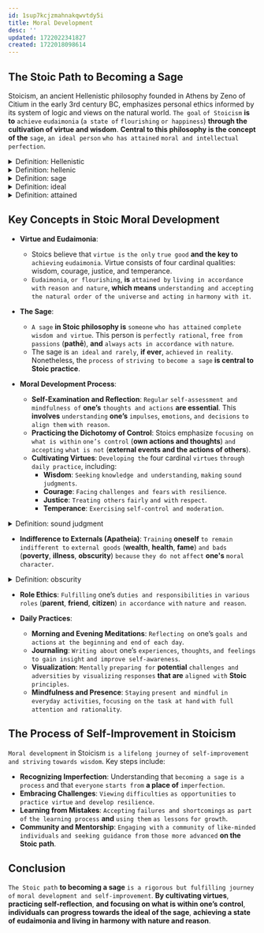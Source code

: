 ```yaml
---
id: 1sup7kcjzmahnakqwvtdy5i
title: Moral Development
desc: ''
updated: 1722022341827
created: 1722018098614
---
```


## The Stoic Path to Becoming a Sage

Stoicism, an ancient Hellenistic philosophy founded in Athens by Zeno of Citium in the early 3rd century BC, emphasizes personal ethics informed by its system of logic and views on the natural world. `The goal` `of Stoicism` **is to** `achieve` `eudaimonia` (`a state of` `flourishing` `or happiness`) **through the cultivation of virtue and wisdom**. **Central to this philosophy is the concept of the** `sage`, `an ideal person` `who has attained` `moral and intellectual` `perfection`.



<!-- start of 'Hellenistic' section -->
<details>
    <summary>Definition: Hellenistic</summary>

#
Hellenistic **refers to** `the period and cultural blend` `that followed` `the conquests` `of Alexander the Great` (**323 BC**) `and lasted until` `the rise of the Roman Empire` (**around 31 BC**). **This era is characterized by the spread of Greek culture and influence across a vast territory**, **including the Near East**, **Egypt**, **and parts of Asia**. **The term** `also describes` `the blend of` `Greek` (`Hellenic`) `and local elements` `in art`, `architecture`, `literature`, `philosophy`, `and daily life` `during this time`.

---
</details>
<!-- end of 'Hellenistic' section -->



<!-- start of 'hellenic' section -->
<details>
    <summary>Definition: hellenic</summary>

#
Hellenic **refers to** `anything` `related to` `ancient Greece`, **especially its** `culture`, `language`, `and civilization` during the classical period (**roughly 5th to 4th centuries BC**). This term encompasses Greek achievements in art, architecture, literature, philosophy, and politics, **including the era of** `city-states` **like** `Athens` **and** `Sparta`.

---
</details>
<!-- end of 'hellenic' section -->



<!-- start of 'sage' section -->
<details>
    <summary>Definition: sage</summary>

#
A sage **is a** `person` `who is` `deeply wise and knowledgeable`, **often** `possessing` profound `insight` `and understanding about` `life`, `ethics`, `and the nature of the world`. A sage is **typically** `admired for` **their** `sound judgment`, `practical wisdom`, `and ability to provide valuable guidance`.

---
</details>
<!-- end of 'sage' section -->



<!-- start of 'ideal' section -->
<details>
    <summary>Definition: ideal</summary>

#
Ideal **refers to** `a concept or standard of` `perfection or excellence`. It **represents** `the best` `or most desirable` `state or condition` **that** `one` `aims to achieve` `or aspire to`. **In** `different contexts`, **an ideal might be** `a perfect model`, `a principle`, `or a goal` `that embodies` `the highest quality` `or ultimate purpose`.

---
</details>
<!-- end of 'ideal' section -->



<!-- start of 'attained' section -->
<details>
    <summary>Definition: attained</summary>

#
Attained **means** `to achieve or reach` `something`, **usually** `through effort or progress`. **For example**, if you have attained **a goal**, you have successfully reached it or accomplished it.

---
</details>
<!-- end of 'attained' section -->



## Key Concepts in Stoic Moral Development

- **Virtue and Eudaimonia**:
   - Stoics believe that `virtue is` `the only` `true good` **and the key to** `achieving` `eudaimonia`. Virtue consists of four cardinal qualities: wisdom, courage, justice, and temperance.
   - `Eudaimonia`, `or flourishing`, **is** `attained by` `living in accordance with` `reason and nature`, **which means** `understanding and accepting` `the natural order of` `the universe` `and acting in` `harmony with it`.

- **The Sage**:
   - `A sage` **in Stoic philosophy is** `someone` `who has attained` `complete` `wisdom and virtue`. This person is `perfectly rational`, `free from passions` (**pathē**), **and** `always` `acts in accordance with` `nature`.
   - The sage is `an ideal` `and rarely`, **if ever**, `achieved` `in reality`. Nonetheless, the `process of` `striving to` `become a sage` **is central to Stoic practice**.

- **Moral Development Process**:
   - **Self-Examination and Reflection**: `Regular` `self-assessment and mindfulness of` **one’s** `thoughts and actions` **are essential**. This **involves** `understanding` **one’s** `impulses`, `emotions`, `and decisions` `to align them` `with reason`.
   - **Practicing the Dichotomy of Control**: Stoics emphasize `focusing on` `what is within` `one’s control` (**own actions and thoughts**) `and accepting` `what is not` (**external events and the actions of others**).
   - **Cultivating Virtues**: `Developing the` four cardinal `virtues` `through daily practice`, including:
     - **Wisdom**: `Seeking` `knowledge and understanding`, `making` `sound judgments`.
     - **Courage**: `Facing` `challenges and fears` `with resilience`.
     - **Justice**: `Treating others` `fairly` `and with` `respect`.
     - **Temperance**: `Exercising` `self-control and moderation`.



<!-- start of 'sound judgment' section -->
<details>
    <summary>Definition: sound judgment</summary>

#
Sound judgment **refers to** `the ability` `to make` `sensible`, `well-informed`, **and** `reasonable` `decisions`. It **involves** `evaluating` `information`, `considering` `potential outcomes`, `and choosing` `the best` `course of action` `based on` `logic and experience`.

---
</details>
<!-- end of 'sound judgment' section -->



   - **Indifference to Externals (Apatheia)**: `Training` **oneself** `to remain` `indifferent to` `external goods` (**wealth**, **health**, **fame**) `and bads` (**poverty**, **illness**, **obscurity**) `because` `they do not` `affect` **one's** `moral character`.



<!-- start of 'obscurity' section -->
<details>
    <summary>Definition: obscurity</summary>

#
Obscurity **refers to** `the state of` `being` `unknown`, `unclear`, `or difficult to understand`. It can describe **something or someone that is not well-known or lacks prominence**, **as well as ideas or texts that are hard to comprehend due to complexity or vagueness**.

---
</details>
<!-- end of 'obscurity' section -->



   - **Role Ethics**: `Fulfilling` one’s `duties and responsibilities` `in various roles` (**parent**, **friend**, **citizen**) `in accordance with` `nature and reason`.

- **Daily Practices**:
   - **Morning and Evening Meditations**: `Reflecting on` one’s `goals and actions` `at the beginning` `and end` `of each day`.
   - **Journaling**: `Writing about` one’s `experiences`, `thoughts`, `and feelings` `to gain insight` `and improve self-awareness`.
   - **Visualization**: `Mentally` `preparing for` **potential** `challenges and adversities` `by visualizing` `responses` **that are** `aligned with` **Stoic** `principles`.
   - **Mindfulness and Presence**: `Staying` `present and mindful` `in everyday activities`, `focusing on` `the task at hand` `with full attention and rationality`.

## The Process of Self-Improvement in Stoicism

`Moral development` in Stoicism `is a` `lifelong journey` `of self-improvement` `and striving` `towards wisdom`. Key steps include:

- **Recognizing Imperfection**: Understanding that `becoming a sage` `is a process` and that `everyone` `starts from` **a place of** `imperfection`.
- **Embracing Challenges**: `Viewing` `difficulties` `as opportunities` `to practice virtue` `and develop resilience`.
- **Learning from Mistakes**: `Accepting` `failures and shortcomings` `as part of` `the learning process` **and** `using them` `as lessons` `for growth`.
- **Community and Mentorship**: `Engaging with` `a community of` `like-minded individuals` `and seeking guidance from` `those more advanced` **on the Stoic path**.

## Conclusion

`The Stoic path` **to becoming a sage** `is a rigorous but fulfilling journey of` `moral development and self-improvement`. **By cultivating virtues**, **practicing self-reflection**, **and focusing on what is within one’s control**, **individuals can progress towards the ideal of the sage**, **achieving a state of eudaimonia and living in harmony with nature and reason**.